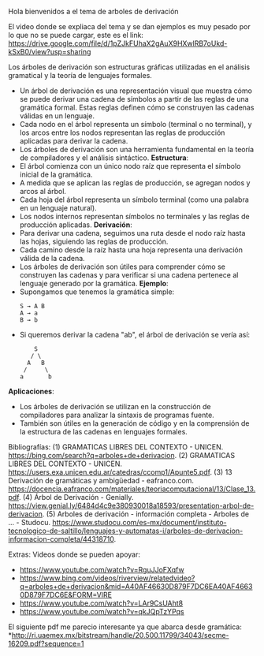 Hola bienvenidos a el tema de arboles de derivación


El video donde se expliaca del tema y se dan ejemplos es muy pesado por lo que no se puede cargar, este es el link: 
https://drive.google.com/file/d/1pZJkFUhaX2gAuX9HXwlRB7oUkd-kSxB0/view?usp=sharing


Los árboles de derivación son estructuras gráficas utilizadas en el análisis gramatical y la teoría de lenguajes formales.
   - Un árbol de derivación es una representación visual que muestra cómo se puede derivar una cadena de símbolos a partir de las reglas de una gramática formal. Estas reglas definen cómo se construyen las cadenas válidas en un lenguaje.
   - Cada nodo en el árbol representa un símbolo (terminal o no terminal), y los arcos entre los nodos representan las reglas de producción aplicadas para derivar la cadena.
   - Los árboles de derivación son una herramienta fundamental en la teoría de compiladores y el análisis sintáctico.
 **Estructura**:
   - El árbol comienza con un único nodo raíz que representa el símbolo inicial de la gramática.
   - A medida que se aplican las reglas de producción, se agregan nodos y arcos al árbol.
   - Cada hoja del árbol representa un símbolo terminal (como una palabra en un lenguaje natural).
   - Los nodos internos representan símbolos no terminales y las reglas de producción aplicadas.
**Derivación**:
   - Para derivar una cadena, seguimos una ruta desde el nodo raíz hasta las hojas, siguiendo las reglas de producción.
   - Cada camino desde la raíz hasta una hoja representa una derivación válida de la cadena.
   - Los árboles de derivación son útiles para comprender cómo se construyen las cadenas y para verificar si una cadena pertenece al lenguaje generado por la gramática.
**Ejemplo**:
   - Supongamos que tenemos la gramática simple:
     ```
     S → A B
     A → a
     B → b
     ```
   - Si queremos derivar la cadena "ab", el árbol de derivación se vería así:
     ```
         S
        / \
       A   B
      /     \
     a       b
     ```
**Aplicaciones**:
   - Los árboles de derivación se utilizan en la construcción de compiladores para analizar la sintaxis de programas fuente.
   - También son útiles en la generación de código y en la comprensión de la estructura de las cadenas en lenguajes formales.

Bibliografías: 
(1) GRAMATICAS LIBRES DEL CONTEXTO - UNICEN. https://bing.com/search?q=arboles+de+derivacion.
(2) GRAMATICAS LIBRES DEL CONTEXTO - UNICEN. https://users.exa.unicen.edu.ar/catedras/ccomp1/Apunte5.pdf.
(3) 13 Derivación de gramáticas y ambigüedad - eafranco.com. https://docencia.eafranco.com/materiales/teoriacomputacional/13/Clase_13.pdf.
(4) Árbol de Derivación - Genially. https://view.genial.ly/6484d4c9e380930018a18593/presentation-arbol-de-derivacion.
(5) Arboles de derivación - información completa - Arboles de ... - Studocu. https://www.studocu.com/es-mx/document/instituto-tecnologico-de-saltillo/lenguajes-y-automatas-i/arboles-de-derivacion-informacion-completa/44318710.


Extras: 
Videos donde se pueden apoyar: 
* https://www.youtube.com/watch?v=RguJJoFXqfw
* https://www.bing.com/videos/riverview/relatedvideo?q=arboles+de+derivacion&mid=A40AF46630D879F7DC6EA40AF46630D879F7DC6E&FORM=VIRE
* https://www.youtube.com/watch?v=LAr9CsUAht8
* https://www.youtube.com/watch?v=qkJQpTzYPqs

El siguiente pdf me parecio interesante ya que abarca desde gramática: 
*http://ri.uaemex.mx/bitstream/handle/20.500.11799/34043/secme-16209.pdf?sequence=1
